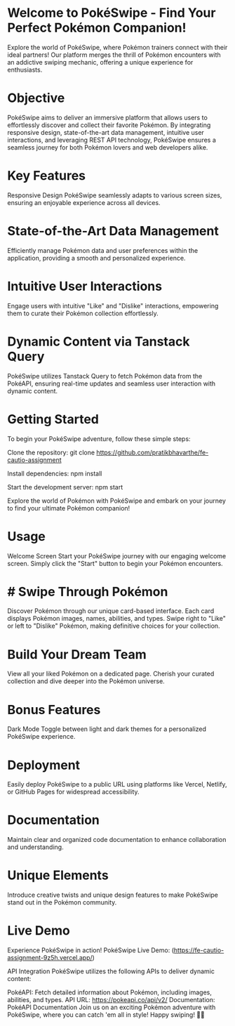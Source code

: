 # Welcome to PokéSwipe - Find Your Perfect Pokémon Companion!
Explore the world of PokéSwipe, where Pokémon trainers connect with their ideal partners! Our platform merges the thrill of Pokémon encounters with an addictive swiping mechanic, offering a unique experience for enthusiasts.

# Objective
PokéSwipe aims to deliver an immersive platform that allows users to effortlessly discover and collect their favorite Pokémon. By integrating responsive design, state-of-the-art data management, intuitive user interactions, and leveraging REST API technology, PokéSwipe ensures a seamless journey for both Pokémon lovers and web developers alike.

# Key Features
Responsive Design
PokéSwipe seamlessly adapts to various screen sizes, ensuring an enjoyable experience across all devices.

# State-of-the-Art Data Management
Efficiently manage Pokémon data and user preferences within the application, providing a smooth and personalized experience.

# Intuitive User Interactions
Engage users with intuitive "Like" and "Dislike" interactions, empowering them to curate their Pokémon collection effortlessly.

# Dynamic Content via Tanstack Query
PokéSwipe utilizes Tanstack Query to fetch Pokémon data from the PokéAPI, ensuring real-time updates and seamless user interaction with dynamic content.

# Getting Started
To begin your PokéSwipe adventure, follow these simple steps:

Clone the repository: git clone https://github.com/pratikbhavarthe/fe-cautio-assignment

Install dependencies: npm install

Start the development server: npm start

Explore the world of Pokémon with PokéSwipe and embark on your journey to find your ultimate Pokémon companion!

# Usage
Welcome Screen
Start your PokéSwipe journey with our engaging welcome screen. Simply click the "Start" button to begin your Pokémon encounters.

# # Swipe Through Pokémon
Discover Pokémon through our unique card-based interface. Each card displays Pokémon images, names, abilities, and types. Swipe right to "Like" or left to "Dislike" Pokémon, making definitive choices for your collection.

# Build Your Dream Team
View all your liked Pokémon on a dedicated page. Cherish your curated collection and dive deeper into the Pokémon universe.

# Bonus Features
Dark Mode
Toggle between light and dark themes for a personalized PokéSwipe experience.

# Deployment
Easily deploy PokéSwipe to a public URL using platforms like Vercel, Netlify, or GitHub Pages for widespread accessibility.

# Documentation
Maintain clear and organized code documentation to enhance collaboration and understanding.

# Unique Elements
Introduce creative twists and unique design features to make PokéSwipe stand out in the Pokémon community.

# Live Demo
Experience PokéSwipe in action! PokéSwipe Live Demo: (https://fe-cautio-assignment-9z5h.vercel.app/)

API Integration
PokéSwipe utilizes the following APIs to deliver dynamic content:

PokéAPI: Fetch detailed information about Pokémon, including images, abilities, and types.
API URL: https://pokeapi.co/api/v2/
Documentation: PokéAPI Documentation
Join us on an exciting Pokémon adventure with PokéSwipe, where you can catch 'em all in style! Happy swiping! 🌟🔥







